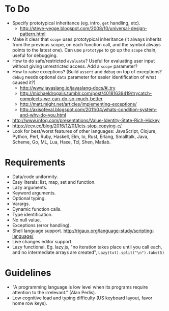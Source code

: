 # To Do #

- Specify prototypical inheritance (eg. intro, `get` handling, etc).
  - http://steve-yegge.blogspot.com/2008/10/universal-design-pattern.html
- Make it clear that `scope` uses prototypical inheritance (it always inherits from the previous scope, on each function call, and the symbol always points to the latest one). Can use `prototype` to go up the `scope` chain, useful for debugging.
- How to do safe/restricted `evaluate`? Useful for evaluating user input without giving unrestricted access. Add a `scope` parameter?
- How to raise exceptions? (Build `assert` and `debug` on top of exceptions? `debug` needs optional `data` parameter for easier identification of what caused it?)
  - http://www.javaslang.io/javaslang-docs/#_try
  - http://michaeldrogalis.tumblr.com/post/40181639419/trycatch-complects-we-can-do-so-much-better
  - http://matt.might.net/articles/implementing-exceptions/
  - http://axisofeval.blogspot.com/2011/04/whats-condition-system-and-why-do-you.html
- http://www.infoq.com/presentations/Value-Identity-State-Rich-Hickey
- https://eev.ee/blog/2016/12/01/lets-stop-copying-c/
- Look for best/worst features of other languages: JavaScript, Clojure, Python, Perl, Ruby, Haskell, Elm, Io, Rust, Erlang, Smalltalk, Java, Scheme, Go, ML, Lua, Haxe, Tcl, Shen, Matlab.

# Requirements #

- Data/code uniformity.
- Easy literals: list, map, set and function.
- Lazy arguments.
- Keyword arguments.
- Optional typing.
- Varargs.
- Dynamic function calls.
- Type identification.
- No null value.
- Exceptions (error handling).
- Shell language support. http://rigaux.org/language-study/scripting-language/
- Live changes editor support. 
- Lazy functional. Eg. lazy.js, "no iteration takes place until you call each, and no intermediate arrays are created", `Lazy(txt).split("\n").take(5)`

# Guidelines #

- "A programming language is low level when its programs require attention to the irrelevant." (Alan Perlis).
- Low cognitive load and typing difficulty (US keyboard layout, favor home row keys).
